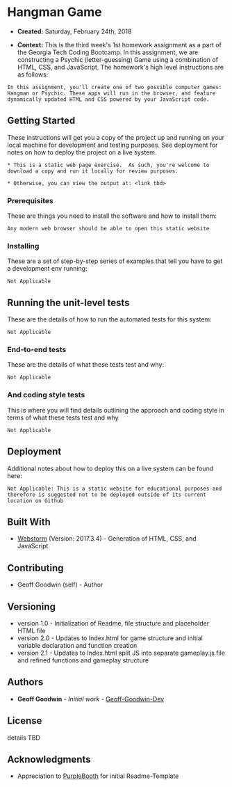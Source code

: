 # Hangman Game

* **Created:** Saturday, February 24th, 2018

* **Context:** This is the third week's 1st homework assignment as a part of the Georgia Tech Coding Bootcamp. In this assignment, we are constructing a Psychic (letter-guessing) Game using a combination of HTML, CSS, and JavaScript. The homework's high level instructions are as follows:

```
In this assignment, you'll create one of two possible computer games: Hangman or Psychic. These apps will run in the browser, and feature dynamically updated HTML and CSS powered by your JavaScript code.
```

## Getting Started

These instructions will get you a copy of the project up and running on your local machine for development and testing purposes. See deployment for notes on how to deploy the project on a live system.

```
* This is a static web page exercise.  As such, you're welcome to download a copy and run it locally for review purposes.  

* Otherwise, you can view the output at: <link tbd>
```

### Prerequisites

These are things you need to install the software and how to install them:

```
Any modern web browser should be able to open this static website
```

### Installing

These are a set of step-by-step series of examples that tell you have to get a development env running:

```
Not Applicable
```

## Running the unit-level tests

These are the details of how to run the automated tests for this system:

```
Not Applicable
```

### End-to-end tests

These are the details of what these tests test and why:

```
Not Applicable
```

### And coding style tests

This is where you will find details outlining the approach and coding style in terms of  what these tests test and why

```
Not Applicable
```

## Deployment

Additional notes about how to deploy this on a live system can be found here:

```
Not Applicable: This is a static website for educational purposes and therefore is suggested not to be deployed outside of its current location on Github
```

## Built With

* [Webstorm](https://www.jetbrains.com/webstorm/) (Version: 2017.3.4) - Generation of HTML, CSS, and JavaScript

## Contributing

* Geoff Goodwin (self) - Author

## Versioning

* version 1.0 - Initialization of Readme, file structure and placeholder HTML file
* version 2.0 - Updates to Index.html for game structure and initial variable declaration and function creation
* version 2.1 - Updates to Index.html split JS into separate gameplay.js file and refined functions and gameplay structure

## Authors

* **Geoff Goodwin** - *Initial work* - [Geoff-Goodwin-Dev](https://github.com/Geoff-Goodwin-Dev)

## License

details TBD

## Acknowledgments

* Appreciation to [PurpleBooth](https://gist.github.com/PurpleBooth/109311bb0361f32d87a2) for initial Readme-Template
